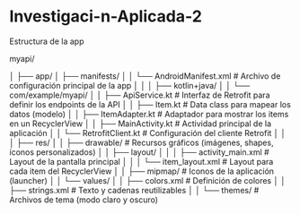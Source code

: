 # Investigaci-n-Aplicada-2
Estructura de la app  

myapi/ 

│ 
├── app/ 
│   ├── manifests/ 
│   │   └── AndroidManifest.xml        # Archivo de configuración principal de la app 
│   │ 
│   ├── kotlin+java/ 
│   │   └── com/example/myapi/ 
│   │       ├── ApiService.kt          # Interfaz de Retrofit para definir los endpoints de la API 
│   │       ├── Item.kt                # Data class para mapear los datos (modelo) 
│   │       ├── ItemAdapter.kt         # Adaptador para mostrar los items en un RecyclerView 
│   │       ├── MainActivity.kt        # Actividad principal de la aplicación 
│   │       └── RetrofitClient.kt      # Configuración del cliente Retrofit 
│   │ 
│   ├── res/ 
│   │   ├── drawable/                  # Recursos gráficos (imágenes, shapes, íconos personalizados) 
│   │   ├── layout/ 
│   │   │   ├── activity_main.xml      # Layout de la pantalla principal 
│   │   │   └── item_layout.xml        # Layout para cada item del RecyclerView 
│   │   ├── mipmap/                    # Iconos de la aplicación (launcher) 
│   │   └── values/ 
│   │       ├── colors.xml             # Definición de colores 
│   │       ├── strings.xml            # Texto y cadenas reutilizables 
│   │       └── themes/                # Archivos de tema (modo claro y oscuro) 

 
